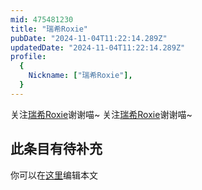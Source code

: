 ```yaml
---
mid: 475481230
title: "瑞希Roxie"
pubDate: "2024-11-04T11:22:14.289Z"
updatedDate: "2024-11-04T11:22:14.289Z"
profile:
  {
    Nickname: ["瑞希Roxie"],
  }
---
```


关注[瑞希Roxie](https://space.bilibili.com/475481230)谢谢喵~ 关注[瑞希Roxie](https://space.bilibili.com/475481230)谢谢喵~

## 此条目有待补充
你可以在[这里](https://github.com/Yuhanawa/VTuber.ICU/edit/master/src/content/v/瑞希Roxie/index.md)编辑本文
